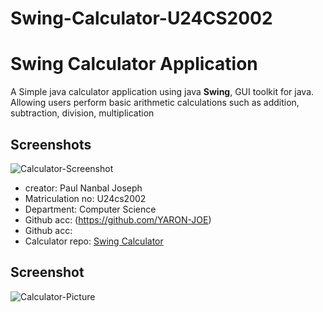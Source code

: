 # Swing-Calculator-U24CS2002
# Swing Calculator Application

A Simple java calculator application using java **Swing**, GUI toolkit for java. Allowing users perform basic arithmetic calculations such as addition, subtraction, division, multiplication

## Screenshots
![Calculator-Screenshot](images/calculator-pic.jpg)
- creator: Paul Nanbal Joseph
- Matriculation no: U24cs2002
- Department: Computer Science
- Github acc: (https://github.com/YARON-JOE)
- Github acc: 
- Calculator repo: [Swing Calculator](https://github.com/iamRed-One/Swing-Calculator-U23CS1019)
## Screenshot
![Calculator-Picture](./images/calculator-img.png)
